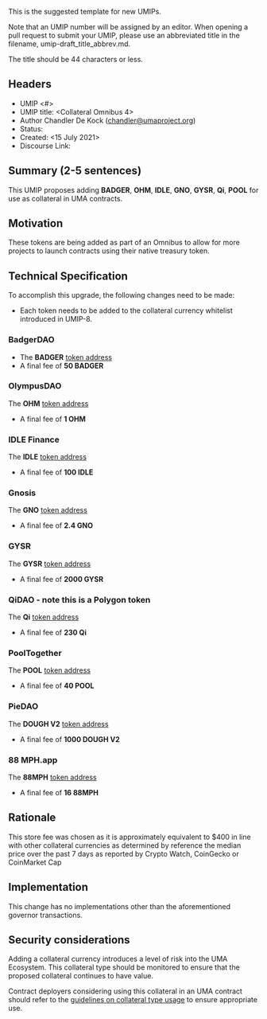 This is the suggested template for new UMIPs.

Note that an UMIP number will be assigned by an editor. 
When opening a pull request to submit your UMIP, please use an abbreviated title in the filename, umip-draft_title_abbrev.md.

The title should be 44 characters or less.

## Headers
- UMIP <#> 
- UMIP title: <Collateral Omnibus 4>
- Author Chandler De Kock (chandler@umaproject.org)
- Status: <Draft> 
- Created: <15 July 2021>
- Discourse Link: <Link>

## Summary (2-5 sentences)

This UMIP proposes adding **BADGER**, **OHM**, **IDLE**, **GNO**, **GYSR**, **Qi**, **POOL** for use as collateral in UMA contracts.

## Motivation

These tokens are being added as part of an Omnibus to allow for more projects to launch contracts using their native treasury token. 

## Technical Specification

To accomplish this upgrade, the following changes need to be made:

- Each token needs to be added to the collateral currency whitelist introduced in UMIP-8.

### BadgerDAO
-   The **BADGER** [token address](https://etherscan.io/token/0x3472a5a71965499acd81997a54bba8d852c6e53d)
-   A final fee of **50 BADGER**

### OlympusDAO
  The **OHM** [token address](https://etherscan.io/address/0x383518188c0c6d7730d91b2c03a03c837814a899)
-   A final fee of **1 OHM** 

### IDLE Finance
  The **IDLE** [token address](https://etherscan.io/token/0x875773784af8135ea0ef43b5a374aad105c5d39e) 
-   A final fee of **100 IDLE**

### Gnosis
  The **GNO** [token address](https://etherscan.io/token/0x6810e776880c02933d47db1b9fc05908e5386b96) 
-   A final fee of **2.4 GNO**

### GYSR
  The **GYSR** [token address](https://etherscan.io/token/0xbEa98c05eEAe2f3bC8c3565Db7551Eb738c8CCAb)
-   A final fee of **2000 GYSR** 

### QiDAO - note this is a Polygon token
  The **Qi** [token address](https://polygonscan.com/token/0x580a84c73811e1839f75d86d75d88cca0c241ff4) 
-   A final fee of **230 Qi**

### PoolTogether
  The **POOL**  [token address](https://etherscan.io/token/0x0cec1a9154ff802e7934fc916ed7ca50bde6844e) 
-   A final fee of **40 POOL**

### PieDAO
   The **DOUGH V2** [token address](https://etherscan.io/token/0xad32A8e6220741182940c5aBF610bDE99E737b2D) 
-   A final fee of **1000 DOUGH V2**

### 88 MPH.app
   The **88MPH** [token address](https://etherscan.io/token/0x8888801af4d980682e47f1a9036e589479e835c5)
- A final fee of **16 88MPH**
## Rationale

This store fee was chosen as it is approximately equivalent to $400 in line with other collateral currencies as determined by reference the median price over the past 7 days as reported by Crypto Watch, CoinGecko or CoinMarket Cap 

## Implementation

This change has no implementations other than the aforementioned governor transactions.

## Security considerations

Adding a collateral currency introduces a level of risk into the UMA Ecosystem.  This collateral type should be monitored to ensure that the proposed collateral continues to have value.

Contract deployers considering using this collateral in an UMA contract should refer to the [guidelines on collateral type usage](https://docs.umaproject.org/uma-tokenholders/guidence-on-collateral-currency-addition) to ensure appropriate use.

